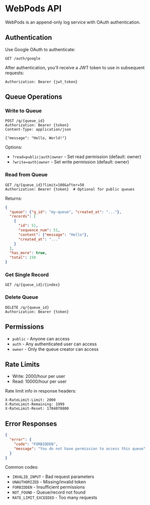 # WebPods API

WebPods is an append-only log service with OAuth authentication.

## Authentication

Use Google OAuth to authenticate:
```
GET /auth/google
```

After authentication, you'll receive a JWT token to use in subsequent requests:
```
Authorization: Bearer {jwt_token}
```

## Queue Operations

### Write to Queue
```http
POST /q/{queue_id}
Authorization: Bearer {token}
Content-Type: application/json

{"message": "Hello, World!"}
```

Options:
- `?read=public|auth|owner` - Set read permission (default: owner)
- `?write=auth|owner` - Set write permission (default: owner)

### Read from Queue
```http
GET /q/{queue_id}?limit=100&after=50
Authorization: Bearer {token}  # Optional for public queues
```

Returns:
```json
{
  "queue": {"q_id": "my-queue", "created_at": "..."},
  "records": [
    {
      "id": 51,
      "sequence_num": 51,
      "content": {"message": "Hello"},
      "created_at": "..."
    }
  ],
  "has_more": true,
  "total": 150
}
```

### Get Single Record
```http
GET /q/{queue_id}/{index}
```

### Delete Queue
```http
DELETE /q/{queue_id}
Authorization: Bearer {token}
```

## Permissions

- `public` - Anyone can access
- `auth` - Any authenticated user can access  
- `owner` - Only the queue creator can access

## Rate Limits

- Write: 2000/hour per user
- Read: 10000/hour per user

Rate limit info in response headers:
```
X-RateLimit-Limit: 2000
X-RateLimit-Remaining: 1999
X-RateLimit-Reset: 1704070800
```

## Error Responses

```json
{
  "error": {
    "code": "FORBIDDEN",
    "message": "You do not have permission to access this queue"
  }
}
```

Common codes:
- `INVALID_INPUT` - Bad request parameters
- `UNAUTHORIZED` - Missing/invalid token
- `FORBIDDEN` - Insufficient permissions
- `NOT_FOUND` - Queue/record not found
- `RATE_LIMIT_EXCEEDED` - Too many requests